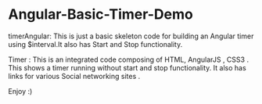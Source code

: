# Angular-Basic-Timer-Demo

timerAngular: This is just a basic skeleton code for building an Angular timer using $interval.It also has Start and Stop functionality.

Timer : This is an integrated code composing of HTML, AngularJS , CSS3 . This shows a timer running without start and stop functionality. It also has links for various Social networking sites . 


Enjoy :)
